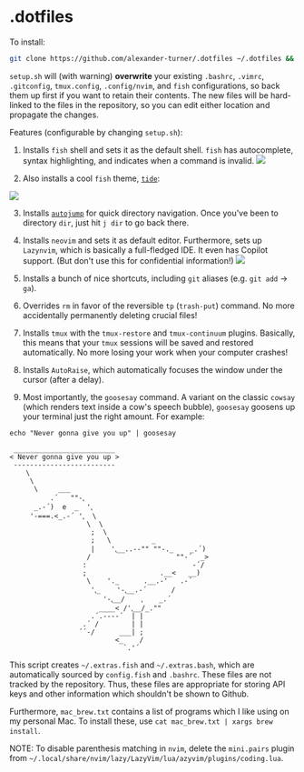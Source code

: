 # .dotfiles

To install:

```bash
git clone https://github.com/alexander-turner/.dotfiles ~/.dotfiles && cd ~/.dotfiles && bash setup.sh
```

`setup.sh` will (with warning) **overwrite** your existing `.bashrc`, `.vimrc`, `.gitconfig`, `tmux.config`, `.config/nvim`, and `fish` configurations, so back them up first if you want to retain their contents. The new files will be hard-linked to the files in the repository, so you can edit either location and propagate the changes.

Features (configurable by changing `setup.sh`):

1. Installs `fish` shell and sets it as the default shell. `fish` has autocomplete, syntax highlighting, and indicates when a command is invalid.
   ![](https://fishshell.com/assets/img/screenshots/autosuggestion.png)

2. Also installs a cool `fish` theme, [`tide`](https://github.com/IlanCosman/tide):

![](https://github.com/IlanCosman/tide/raw/assets/images/header.png)

3. Installs [`autojump`](https://github.com/wting/autojump) for quick directory navigation. Once you've been to directory `dir`, just hit `j dir` to go back there.
4. Installs `neovim` and sets it as default editor. Furthermore, sets up `Lazynvim`, which is basically a full-fledged IDE. It even has Copilot support. (But don't use this for confidential information!)
   ![](https://user-images.githubusercontent.com/292349/213447056-92290767-ea16-430c-8727-ce994c93e9cc.png)

5. Installs a bunch of nice shortcuts, including `git` aliases (e.g. `git add` -> `ga`).
6. Overrides `rm` in favor of the reversible `tp` (`trash-put`) command. No more accidentally permanently deleting crucial files!
7. Installs `tmux` with the `tmux-restore` and `tmux-continuum` plugins. Basically, this means that your `tmux` sessions will be saved and restored automatically. No more losing your work when your computer crashes!
8. Installs `AutoRaise`, which automatically focuses the window under the cursor (after a delay).
9. Most importantly, the `goosesay` command. A variant on the classic `cowsay` (which renders text inside a cow's speech bubble), `goosesay` goosens up your terminal just the right amount. For example:

```fish
echo "Never gonna give you up" | goosesay
```

```
 _________________________
< Never gonna give you up >
 -------------------------
    \
     \
      \     ___
          .´   ""-⹁
      _.-´)  e  _  '⹁
     '-===.<_.-´ '⹁  \
                   \  \
                    ;  \
                    ;   \          _
                    |    '⹁__..--"" ""-._    _.´)
                   /                     ""-´  _>
                  :                          -´/
                  ;                  .__<   __)
                   \    '._      .__.-'   .-´
                    '⹁_    '-⹁__.-´      /
                       '-⹁__/    ⹁    _.´
                      ____< /'⹁__/_.""
                    .´.----´  | |
                  .´ /        | |
                 ´´-/      ___| ;
                          <_    /
                            `.'´
```

This script creates `~/.extras.fish` and `~/.extras.bash`, which are automatically sourced by `config.fish` and `.bashrc`. These files are not tracked by the repository. Thus, these files are appropriate for storing API keys and other information which shouldn't be shown to Github.

Furthermore, `mac_brew.txt` contains a list of programs which I like using on my personal Mac. To install these, use `cat mac_brew.txt | xargs brew install`.

NOTE: To disable parenthesis matching in `nvim`, delete the `mini.pairs` plugin from `~/.local/share/nvim/lazy/LazyVim/lua/azyvim/plugins/coding.lua`.
